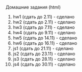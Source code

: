 Домашние задания (html)

1. hw1 (сдать до 2.11) - сделано
2. hw2 (сдать до 2.11) - сделано
3. hw3 (сдать до 7.11) - сделано
4. hw4 (сдать до 9.11) - сделано
5. hw5 (сдать до 14.11) - сделано
6. hw6 (сдать до 16.11) - сделано
7. js1 (сдать до 21.11) - сделано
8. js2 (сдать до 23.11) - сделано
9. js3 (сдать до 28.11) - сделано
9. js4 (сдать до 30.11) - сделано
